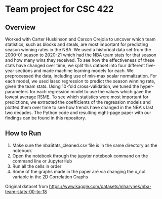 # Team project for CSC 422

## Overview
Worked with Carter Huskinson and Carson Orejola to uncover which team statistics, such as blocks and steals, are most important for predicting season winning rates in the NBA. We used a historical data set from the 2000-01 season to 2020-21 which had the NBA team stats for that season and how many wins they received. To see how the effectiveness of these stats have changed over time, we split this dataset into four different five-year sections and made machine learning models for each. We preprocessed the data, including use of min-max scalar normalization. For each model, we used lasso regression to predict the season winning rate, given the team stats. Using 10-fold cross-validation, we tuned the hyper-parameters for each regression model to use the values which gave the lowest average RSME. To see which statistics were most important for predictions, we extracted the coefficients of the regression models and plotted them over time to see how trends have changed in the NBA's last two decades. The Python code and resulting eight-page paper with our findings can be found in this repository.

## How to Run
1. Make sure the nbaStats_cleaned.csv file is in the same directory as the notebook
2. Open the notebook through the jupyter notebook command on the command line or JupyterHub
3. Run all the cells in order
4. Some of the graphs made in the paper are via changing the x_col variable in the 2D Correlation Graphs

Original dataset from https://www.kaggle.com/datasets/mharvnek/nba-team-stats-00-to-18
